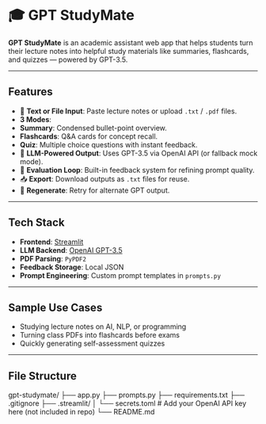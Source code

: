 # 🎓 GPT StudyMate

**GPT StudyMate** is an academic assistant web app that helps students turn their lecture notes into helpful study materials like summaries, flashcards, and quizzes — powered by GPT-3.5.

---

## Features

- 📄 **Text or File Input**: Paste lecture notes or upload `.txt` / `.pdf` files.
-  **3 Modes**:
  - **Summary**: Condensed bullet-point overview.
  - **Flashcards**: Q&A cards for concept recall.
  - **Quiz**: Multiple choice questions with instant feedback.
- 💬 **LLM-Powered Output**: Uses GPT-3.5 via OpenAI API (or fallback mock mode).
- 🧪 **Evaluation Loop**: Built-in feedback system for refining prompt quality.
- 📥 **Export**: Download outputs as `.txt` files for reuse.
- 🔄 **Regenerate**: Retry for alternate GPT output.

---

## Tech Stack

- **Frontend**: [Streamlit](https://streamlit.io/)
- **LLM Backend**: [OpenAI GPT-3.5](https://platform.openai.com/)
- **PDF Parsing**: `PyPDF2`
- **Feedback Storage**: Local JSON
- **Prompt Engineering**: Custom prompt templates in `prompts.py`

---

##  Sample Use Cases

- Studying lecture notes on AI, NLP, or programming
- Turning class PDFs into flashcards before exams
- Quickly generating self-assessment quizzes

---

##  File Structure
gpt-studymate/
├── app.py
├── prompts.py
├── requirements.txt
├── .gitignore
├── .streamlit/
│ └── secrets.toml # Add your OpenAI API key here (not included in repo)
└── README.md


